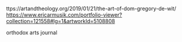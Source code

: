 ttps://artandtheology.org/2019/01/21/the-art-of-dom-gregory-de-wit/
https://www.ericarmusik.com/portfolio-viewer?collection=121558#lg=1&artworkId=5108808

orthodox arts journal
